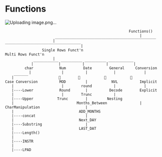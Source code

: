 # Functions 

 ![Uploading image.png…]()


                                                             Functions() 
                                                                  |
                          |￣￣￣￣￣￣￣￣￣￣￣￣￣￣￣￣￣￣￣￣￣￣￣￣￣￣￣￣￣￣￣￣￣￣￣￣￣￣￣￣￣￣￣￣￣￣￣￣￣|
                     Single Rows Funct'n                                                                       Multi Rows Funct'n
                          |                     
                |￣￣￣￣￣￣￣|￣￣￣￣￣￣|￣￣￣￣￣￣|￣￣￣￣￣￣￣|
             char            Num        Date        General     Conversion 
               |              |          |            |             |
       |￣￣￣￣              🔽        🔽           🔽           🔽 
    Case Conversion          MOD         |           NVL          Implicit 
       |                      |        round          |             |
       |----Lower            Round       |          Decode        Explicit
       |                      |        Trunc          |
       |----Upper           Trunc        |         Nesting
       |                             Months_Between               |
    CharManipulation                     |   
       |                              ADD_MONTHS
       |----concat                       |
       |                              Next_DAY  
       |----Substring                    |
       |                              LAST_DAT
       |----Length()
       |
       |----INSTR
       |
       |----LPAD         
                   

